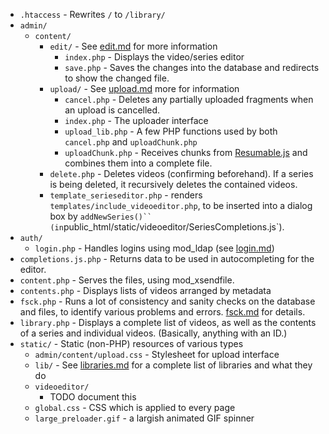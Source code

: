 * `.htaccess` - Rewrites `/` to `/library/`
* `admin/`
	* `content/`
		* `edit/` - See [edit.md]() for more information
			* `index.php` - Displays the video/series editor
			* `save.php` - Saves the changes into the database and redirects to show the changed file.
		* `upload/` - See [upload.md]() more for information
			* `cancel.php` - Deletes any partially uploaded fragments when an upload is cancelled.
			* `index.php` - The uploader interface
			* `upload_lib.php` - A few PHP functions used by both `cancel.php` and `uploadChunk.php`
			* `uploadChunk.php` - Receives chunks from [Resumable.js](../libraries.md#Resumablejs) and combines them into a complete file.
		* `delete.php` - Deletes videos (confirming beforehand).
		  If a series is being deleted, it recursively deletes the contained videos.
		* `template_serieseditor.php` - renders `templates/include_videoeditor.php`,
		to be inserted into a dialog box by `addNewSeries()``
		(in`public_html/static/videoeditor/SeriesCompletions.js`).
* `auth/`
	* `login.php` - Handles logins using mod_ldap (see [login.md]())
* `completions.js.php` - Returns data to be used in autocompleting for the editor.
* `content.php` - Serves the files, using mod_xsendfile.
* `contents.php` - Displays lists of videos arranged by metadata
* `fsck.php` - Runs a lot of consistency and sanity checks on the database and files, to identify various problems and errors.
  [fsck.md]() for details.
* `library.php` - Displays a complete list of videos, as well as the contents of a series and individual videos.
  (Basically, anything with an ID.)
* `static/` - Static (non-PHP) resources of various types
	* `admin/content/upload.css` - Stylesheet for upload interface
	* `lib/` - See [libraries.md](../libraries.md#JavaScript) for a complete list of libraries and what they do
	* `videoeditor/`
		* TODO document this
	* `global.css` - CSS which is applied to every page
	* `large_preloader.gif` - a largish animated GIF spinner
